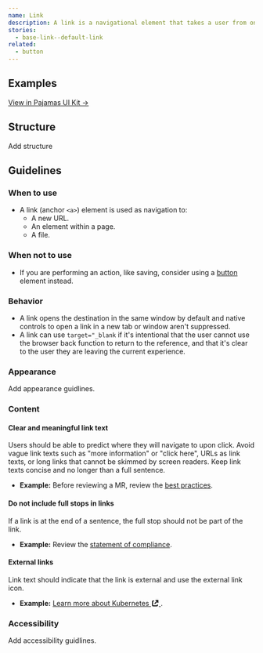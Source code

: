 ```yaml
---
name: Link
description: A link is a navigational element that takes a user from one context to another. This could include to another URL, an element within a page, or a file.
stories:
  - base-link--default-link
related:
  - button
---
```


## Examples

<story-viewer story-name="base-link--default-link" title="Link"></story-viewer>

[View in Pajamas UI Kit →](https://www.figma.com/file/qEddyqCrI7kPSBjGmwkZzQ/%F0%9F%93%99-Component-library?node-id=440%3A0)

## Structure

<todo>Add structure</todo>

## Guidelines

### When to use

- A link (anchor `<a>`) element is used as navigation to:
  - A new URL.
  - An element within a page.
  - A file.

### When not to use

- If you are performing an action, like saving, consider using a [button](/components/button) element instead.

### Behavior

- A link opens the destination in the same window by default and native controls to open a link in a new tab or window aren't suppressed.
- A link can use `target="_blank` if it's intentional that the user cannot use the browser back function to return to the reference, and that it's clear to the user they are leaving the current experience.

### Appearance

<todo>Add appearance guidlines.</todo>

### Content

#### Clear and meaningful link text

Users should be able to predict where they will navigate to upon click. Avoid vague link texts such as "more information" or "click here", URLs as link texts, or long links that cannot be skimmed by screen readers. Keep link texts concise and no longer than a full sentence.

- **Example:** Before reviewing a MR, review the [best practices](/accessibility/best-practices/).

#### Do not include full stops in links

If a link is at the end of a sentence, the full stop should not be part of the link.

- **Example:** Review the [statement of compliance](accessibility/a11y).

#### External links

Link text should indicate that the link is external and use the external link icon.

- **Example:** <a href="#" class="gl-link">Learn more about Kubernetes
  <svg xmlns="http://www.w3.org/2000/svg" width="16" height="16" viewBox="0 0 16 16" style="vertical-align: text-bottom" role="img" aria-label="(external link)">
  <path fill="#000000" fill-rule="evenodd" d="M5,2 C5.55228,2 6,2.44772 6,3 C6,3.55228 5.55228,4 5,4 L4,4 L4,12 L12,12 L12,11 C12,10.4477 12.4477,10 13,10 C13.5523,10 14,10.4477 14,11 L14,12 C14,13.1046 13.1046,14 12,14 L4,14 C2.89543,14 2,13.1046 2,12 L2,4 C2,2.89543 2.89543,2 4,2 L5,2 Z M15,1 L15,5.99814453 C15,6.55043453 14.5523,6.99814453 14,6.99814453 C13.4477,6.99814453 13,6.55043453 13,5.99814453 L13,4.41419 L8.71571,8.69846 C8.32519,9.08899 7.69202,9.08899 7.3015,8.69846 C6.91097,8.30794 6.91097,7.67477 7.3015,7.28425 L11.5858,3 L9.99619141,3 C9.44391141,3 8.99619141,2.55228 8.99619141,2 C8.99619141,1.44772 9.44391141,1 9.99619141,1 L15,1 Z" style="fill: currentColor;"></path>
  </svg>
  </a>.

### Accessibility

<todo>Add accessibility guidlines.</todo>
